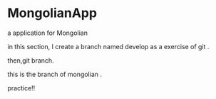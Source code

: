 # MongolianApp
a application for Mongolian

in this section, I create a branch named develop as a exercise of git .

then,git branch.

this is the branch of mongolian .

practice!!
